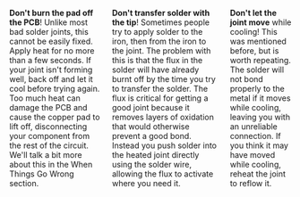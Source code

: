 <div class="columns" markdown="1">

**Don't burn the pad off the PCB**! Unlike most bad solder joints, this cannot be easily fixed. Apply heat for no more than a few seconds. If your joint isn't forming well, back off and let it cool before trying again. Too much heat can damage the PCB and cause the copper pad to lift off, disconnecting your component from the rest of the circuit. We'll talk a bit more about this in the When Things Go Wrong section.

**Don't transfer solder with the tip**! Sometimes people try to apply solder to the iron, then from the iron to the joint. The problem with this is that the flux in the solder will have already burnt off by the time you try to transfer the solder. The flux is critical for getting a good joint because it removes layers of oxidation that would otherwise prevent a good bond. Instead you push solder into the heated joint directly using the solder wire, allowing the flux to activate where you need it.

**Don't let the joint move** while cooling! This was mentioned before, but is worth repeating. The solder will not bond properly to the metal if it moves while cooling, leaving you with an unreliable connection. If you think it may have moved while cooling, reheat the joint to reflow it.

</div>
